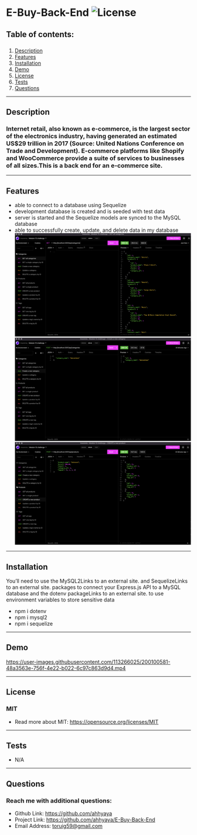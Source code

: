 # E-Buy-Back-End ![License](https://img.shields.io/badge/license-MIT-green)

  ## Table of contents:
  ### 
  1. [Description](#description)
  3. [Features](#features)
3. [Installation](#installation)
4. [Demo](#demo)
5. [License](#license)
6. [Tests](#tests)
7. [Questions](#questions)

  ---

  ## Description 
  ### Internet retail, also known as e-commerce, is the largest sector of the electronics industry, having generated an estimated US$29 trillion in 2017 (Source: United Nations Conference on Trade and Development). E-commerce platforms like Shopify and WooCommerce provide a suite of services to businesses of all sizes.This is a back end for an e-commerce site.
  ---
  ## Features

   * able to connect to a database using Sequelize
   * development database is created and is seeded with test data
   * server is started and the Sequelize models are synced to the MySQL database
   * able to successfully create, update, and delete data in my database
   ![feature1](./assets/1.png)
   ![feature1](./assets/2.png)
   ![feature1](./assets/3.png)
  ---
  ## Installation
  You’ll need to use the MySQL2Links to an external site. and SequelizeLinks to an external site. packages to connect your Express.js API to a MySQL database and the dotenv packageLinks to an external site. to use environment variables to store sensitive data
   * npm i dotenv
   * npm i mysql2
   * npm i sequelize
  ---

  ## Demo


https://user-images.githubusercontent.com/113266025/200100581-48a3563e-756f-4e22-b022-6c97c863d9d4.mp4


  ---

  ## License
  ### MIT
  * Read more about MIT: https://opensource.org/licenses/MIT 

  ---

  ## Tests
  * N/A
  ---
  
  ## Questions
  ### Reach me with additional questions:
  * Github Link: https://github.com/ahhyaya
  * Project Link: https://github.com/ahhyaya/E-Buy-Back-End
  * Email Address: toruig59@gmail.com

